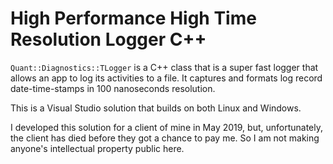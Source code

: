 # High Performance High Time Resolution Logger C++

`Quant::Diagnostics::TLogger` is a C++ class that is a super fast logger that allows an app to log its activities to a file. It captures and formats log record date-time-stamps in 100 nanoseconds resolution.

This is a Visual Studio solution that builds on both Linux and Windows.

I developed this solution for a client of mine in May 2019, but, unfortunately, the client has died before they got a chance to pay me. So I am not making anyone's intellectual property public here.
